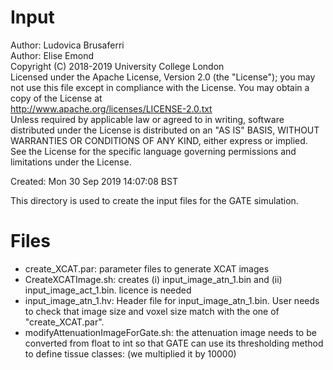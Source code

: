 # Input

Author: Ludovica Brusaferri<br />
Author: Elise Emond<br />
Copyright (C) 2018-2019 University College London<br />
Licensed under the Apache License, Version 2.0 (the "License");
you may not use this file except in compliance with the License.
You may obtain a copy of the License at
<br />
http://www.apache.org/licenses/LICENSE-2.0.txt
<br />
Unless required by applicable law or agreed to in writing, software
distributed under the License is distributed on an "AS IS" BASIS,
WITHOUT WARRANTIES OR CONDITIONS OF ANY KIND, either express or implied.
See the License for the specific language governing permissions and
limitations under the License.



Created:  Mon 30 Sep 2019 14:07:08 BST

This directory is used to create the input files for the GATE simulation.


Files
=======

* create_XCAT.par: parameter files to generate XCAT images
* CreateXCATImage.sh: creates (i) input_image_atn_1.bin and (ii) input_image_act_1.bin. licence is needed
* input_image_atn_1.hv: Header file for input_image_atn_1.bin. User needs to check that image size and voxel size match with the one of "create_XCAT.par".
* modifyAttenuationImageForGate.sh: the attenuation image needs to be converted from float to int  so that GATE can use its thresholding method to define tissue classes: (we multiplied it by 10000)
